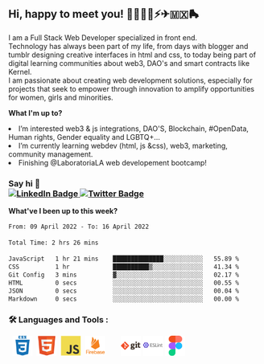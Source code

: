 <h2> Hi, happy to meet you! 🌈👩🏽‍💻⚡️✈🇲🇽🛼 </h2>
<p> I am a Full Stack Web Developer specialized in front end. <br>
Technology has always been part of my life, from days with blogger and tumblr designing creative interfaces in html and css, to today being part of digital learning communities about web3, DAO's and smart contracts like Kernel. <br>
I am passionate about creating web development solutions, especially for projects that seek to empower through innovation to amplify opportunities for women, girls and minorities. </p>

<p> <b> What I'm up to? </b> 
<li> I’m interested web3 & js integrations, DAO'S, Blockchain, #OpenData, Human rights, Gender equality and LGBTQ+... </li>
<li>I’m currently learning webdev (html, js &css), web3, marketing, community management. </li>
<li> Finishing @LaboratoriaLA web developement bootcamp!</li></p>

<h3> Say hi 👋 <div id="badges">
  <a href="https://www.linkedin.com/in/marianahuesca/">
    <img src="https://img.shields.io/badge/LinkedIn-blue?style=for-the-badge&logo=linkedin&logoColor=white" alt="LinkedIn Badge"/>
  </a>
  <a href="https://twitter.com/0xMariana">
    <img src="https://img.shields.io/badge/Twitter-blue?style=for-the-badge&logo=twitter&logoColor=white" alt="Twitter Badge"/>
  </a>
</div></h3>

<b> What've I been up to this week?</b>

<!--START_SECTION:waka-->

```text
From: 09 April 2022 - To: 16 April 2022

Total Time: 2 hrs 26 mins

JavaScript   1 hr 21 mins    ██████████████░░░░░░░░░░░   55.89 %
CSS          1 hr            ██████████▒░░░░░░░░░░░░░░   41.34 %
Git Config   3 mins          ▓░░░░░░░░░░░░░░░░░░░░░░░░   02.17 %
HTML         0 secs          ░░░░░░░░░░░░░░░░░░░░░░░░░   00.55 %
JSON         0 secs          ░░░░░░░░░░░░░░░░░░░░░░░░░   00.04 %
Markdown     0 secs          ░░░░░░░░░░░░░░░░░░░░░░░░░   00.00 %
```

<!--END_SECTION:waka-->
### :hammer_and_wrench: Languages and Tools :
<div>
 <! --- <img src="https://github.com/devicons/devicon/blob/master/icons/react/react-original-wordmark.svg" title="React" alt="React" width="40" height="40"/>&nbsp;
  <img src="https://github.com/devicons/devicon/blob/master/icons/css3/css3-plain-wordmark.svg"  title="CSS3" alt="CSS" width="40" height="40"/>&nbsp;
  <img src="https://github.com/devicons/devicon/blob/master/icons/html5/html5-original.svg" title="HTML5" alt="HTML" width="40" height="40"/>&nbsp;
  <img src="https://github.com/devicons/devicon/blob/master/icons/javascript/javascript-original.svg" title="JavaScript" alt="JavaScript" width="40" height="40"/>&nbsp;
  <img src="https://github.com/devicons/devicon/blob/master/icons/firebase/firebase-plain-wordmark.svg" title="Firebase" alt="Firebase" width="40" height="40"/>&nbsp;
<! --- <img src="https://github.com/devicons/devicon/blob/master/icons/mysql/mysql-original-wordmark.svg" title="MySQL"  alt="MySQL" width="40" height="40"/>&nbsp;
<! ---  <img src="https://github.com/devicons/devicon/blob/master/icons/nodejs/nodejs-original-wordmark.svg" title="NodeJS" alt="NodeJS" width="40" height="40"/>&nbsp;
  <! --- <img src="https://github.com/devicons/devicon/blob/master/icons/amazonwebservices/amazonwebservices-plain-wordmark.svg" title="AWS" alt="AWS" width="40" height="40"/>&nbsp;
  <img src="https://github.com/devicons/devicon/blob/master/icons/git/git-original-wordmark.svg" title="Git" **alt="Git" width="40" height="40"/>
  <img src="https://github.com/devicons/devicon/blob/master/icons/eslint/eslint-original-wordmark.svg" title="Eslint" **alt="Eslint" width="40" height="40"/>
   <img src="https://github.com/devicons/devicon/blob/master/icons/figma/figma-original.svg" title="Figma" **alt="Figma" width="40" height="40"/>
</div>
